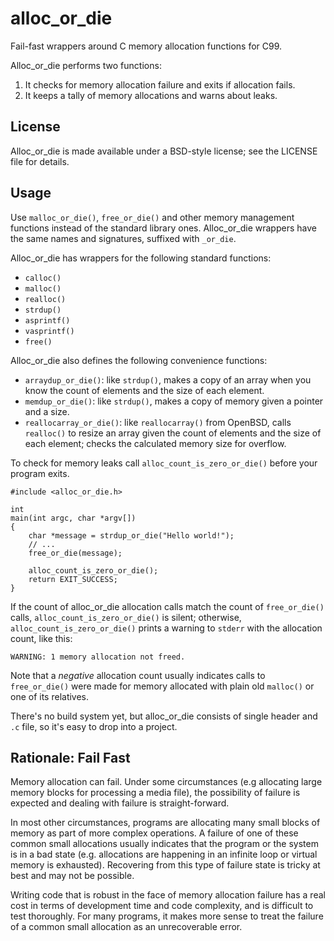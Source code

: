 alloc_or_die
============

Fail-fast wrappers around C memory allocation functions for C99.

Alloc_or_die performs two functions:

1. It checks for memory allocation failure and exits if allocation fails.
2. It keeps a tally of memory allocations and warns about leaks.


License
-------
Alloc_or_die is made available under a BSD-style license; see the LICENSE file 
for details.


Usage
-----

Use `malloc_or_die()`, `free_or_die()` and other memory management functions 
instead of the standard library ones.  Alloc_or_die wrappers have the same 
names and signatures, suffixed with `_or_die`.

Alloc_or_die has wrappers for the following standard functions:

- `calloc()`
- `malloc()`
- `realloc()`
- `strdup()`
- `asprintf()`
- `vasprintf()`
- `free()`
  
Alloc_or_die also defines the following convenience functions:

- `arraydup_or_die()`: like `strdup()`, makes a copy of an array when you 
  know the count of elements and the size of each element.
- `memdup_or_die()`: like `strdup()`, makes a copy of memory given a 
  pointer and a size.
- `reallocarray_or_die()`: like `reallocarray()` from OpenBSD, calls 
  `realloc()` to resize an array given the count of elements and the size
  of each element; checks the calculated memory size for overflow.

To check for memory leaks call `alloc_count_is_zero_or_die()` before your 
program exits.

    #include <alloc_or_die.h>

    int
    main(int argc, char *argv[])
    {
        char *message = strdup_or_die("Hello world!");
        // ...
        free_or_die(message);

        alloc_count_is_zero_or_die();
        return EXIT_SUCCESS;
    }

If the count of alloc_or_die allocation calls match the count of 
`free_or_die()` calls, `alloc_count_is_zero_or_die()` is silent; otherwise, 
`alloc_count_is_zero_or_die()` prints a warning to `stderr` with the 
allocation count, like this:

    WARNING: 1 memory allocation not freed.

Note that a _negative_ allocation count usually indicates calls to 
`free_or_die()` were made for memory allocated with plain old `malloc()` or one 
of its relatives.

There's no build system yet, but alloc_or_die consists of single header and 
`.c` file, so it's easy to drop into a project.


Rationale: Fail Fast
--------------------

Memory allocation can fail. Under some circumstances (e.g allocating large 
memory blocks for processing a media file), the possibility of failure is 
expected and dealing with failure is straight-forward.

In most other circumstances, programs are allocating many small blocks of
memory as part of more complex operations. A failure of one of these common 
small allocations usually indicates that the program or the system is in a bad 
state (e.g. allocations are happening in an infinite loop or virtual memory is 
exhausted). Recovering from this type of failure state is tricky at best and 
may not be possible.

Writing code that is robust in the face of memory allocation failure has a real
cost in terms of development time and code complexity, and is difficult to test 
thoroughly. For many programs, it makes more sense to treat the failure of a 
common small allocation as an unrecoverable error.

